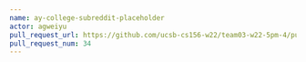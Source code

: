 ```yaml
---
name: ay-college-subreddit-placeholder
actor: agweiyu
pull_request_url: https://github.com/ucsb-cs156-w22/team03-w22-5pm-4/pull/34
pull_request_num: 34
---
```

